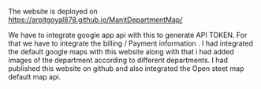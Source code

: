 The website is deployed on https://arpitgoyal878.github.io/ManitDepartmentMap/

We have to integrate google app api with this to generate API TOKEN. For that we have to integrate the billing / Payment information .
I had integrated the default google maps with this website along with that i had added images of the department according to different departments.
I had published this website on github and also integrated the Open steet map default map api.




